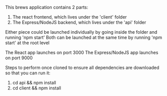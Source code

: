 This brews application contains 2 parts:

1.  The react frontend, which lives under the 'client' folder
2.  The Express/NodeJS backend, which lives under the 'api' folder

Either piece could be launched individually by going inside the folder and running 'npm start'
Both can be launched at the same time by running 'npm start' at the root level

The React app launches on port 3000
The Express/NodeJS app launches on port 9000

Steps to perform once cloned to ensure all dependencies are downloaded so that you can run it:
1.  cd api && npm install
2.  cd client && npm install
